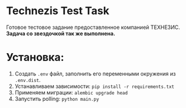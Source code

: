 # Technezis Test Task
Готовое тестовое задание предоставленное компанией ТЕХНЕЗИС.
**Задача со звездочкой так же выполнена.**

# Установка:
1. Создать `.env` файл, заполнить его переменными окружения из `.env.dist`.
2. Устанавливаем зависимости: `pip install -r requirements.txt`
3. Применяем миграции: `alembic upgrade head`
4. Запустить polling: `python main.py`

